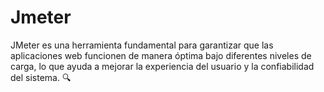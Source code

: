 # Jmeter
JMeter es una herramienta fundamental para garantizar que las aplicaciones web funcionen de manera óptima bajo diferentes niveles de carga, lo que ayuda a mejorar la experiencia del usuario y la confiabilidad del sistema. 🔍
